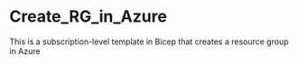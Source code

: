 # Create_RG_in_Azure
This is a subscription-level template in Bicep that creates a resource group in Azure 

